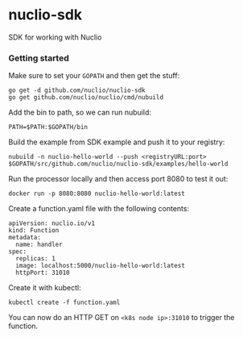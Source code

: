 # nuclio-sdk
SDK for working with Nuclio

### Getting started
Make sure to set your `GOPATH` and then get the stuff:
```
go get -d github.com/nuclio/nuclio-sdk
go get github.com/nuclio/nuclio/cmd/nubuild
```

Add the bin to path, so we can run nubuild:
```
PATH=$PATH:$GOPATH/bin
```
Build the example from SDK example and push it to your registry:
```
nubuild -n nuclio-hello-world --push <registryURL:port> $GOPATH/src/github.com/nuclio/nuclio-sdk/examples/hello-world
```

Run the processor locally and then access port 8080 to test it out:
```
docker run -p 8080:8080 nuclio-hello-world:latest
```

Create a function.yaml file with the following contents:
```
apiVersion: nuclio.io/v1
kind: Function
metadata:
  name: handler
spec:
  replicas: 1
  image: localhost:5000/nuclio-hello-world:latest
  httpPort: 31010
```

Create it with kubectl:
```
kubectl create -f function.yaml
```

You can now do an HTTP GET on `<k8s node ip>:31010` to trigger the function.
